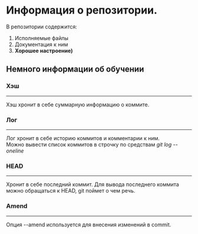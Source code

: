 # Информация о репозитории.

В репозитории содержится:

1. Исполняемые файлы
2. Документация к ним
3. **Хорошее настроение)**


## Немного информации об обучении


### Хэш


---


Хэш хронит в себе суммарную информацию о коммите.


### Лог

---

Лог хронит в себе историю коммитов и комментарии к ним.<br> Можно вывести список коммитов в строчку по средствам *git log --oneline*


### HEAD


---


Хронит в себе последний коммит. Для вывода последнего коммита можно обращаться к HEAD, git поймет о чем речь.


### Amend


---


Опция --amend используется для внесения изменений в commit.
